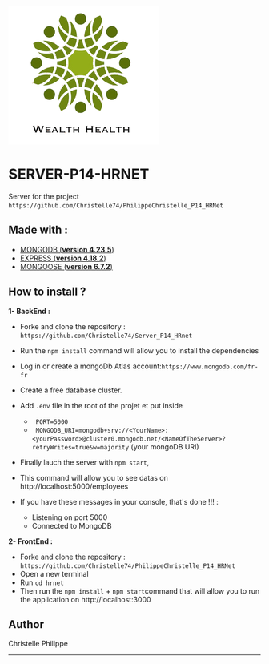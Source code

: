 ![logo](/img/wealthHealth.png)



# SERVER-P14-HRNET
Server for the project `https://github.com/Christelle74/PhilippeChristelle_P14_HRNet`


## Made with :
- [MONGODB (**version 4.23.5**)](https://www.mongodb.com/fr-fr)
- [EXPRESS (**version 4.18.2**)](https://expressjs.com/fr/)
- [MONGOOSE (**version 6.7.2**)](https://mongoosejs.com/)



## How to install ?


**1- BackEnd :**
  - Forke and clone the repository : `https://github.com/Christelle74/Server_P14_HRnet`
  - Run the `npm install` command will allow you to install the dependencies
  

  - Log in or create a mongoDb Atlas account:`https://www.mongodb.com/fr-fr`
  - Create a free database cluster.
  - Add `.env` file in the root of the projet et put inside 
    - ` PORT=5000`
    - ` MONGODB_URI=mongodb+srv://<YourName>:<yourPassword>@cluster0.mongodb.net/<NameOfTheServer>?retryWrites=true&w=majority` (your mongoDB URI)
  

  - Finally lauch the server with `npm start`,
  - This command will allow you to see datas on http://localhost:5000/employees


  - If you have these messages in your console, that's done !!! :
    - Listening on port 5000
    - Connected to MongoDB


**2- FrontEnd :**
  - Forke and clone the repository : `https://github.com/Christelle74/PhilippeChristelle_P14_HRNet`
  - Open a new terminal
  - Run `cd hrnet` 
  - Then run the `npm install` + `npm start`command that will allow you to run the application on http://localhost:3000

## Author

Christelle Philippe

---



